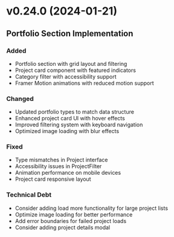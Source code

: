 # v0.24.0 (2024-01-21)

## Portfolio Section Implementation

### Added
- Portfolio section with grid layout and filtering
- Project card component with featured indicators
- Category filter with accessibility support
- Framer Motion animations with reduced motion support

### Changed
- Updated portfolio types to match data structure
- Enhanced project card UI with hover effects
- Improved filtering system with keyboard navigation
- Optimized image loading with blur effects

### Fixed
- Type mismatches in Project interface
- Accessibility issues in ProjectFilter
- Animation performance on mobile devices
- Project card responsive layout

### Technical Debt
- Consider adding load more functionality for large project lists
- Optimize image loading for better performance
- Add error boundaries for failed project loads
- Consider adding project details modal
